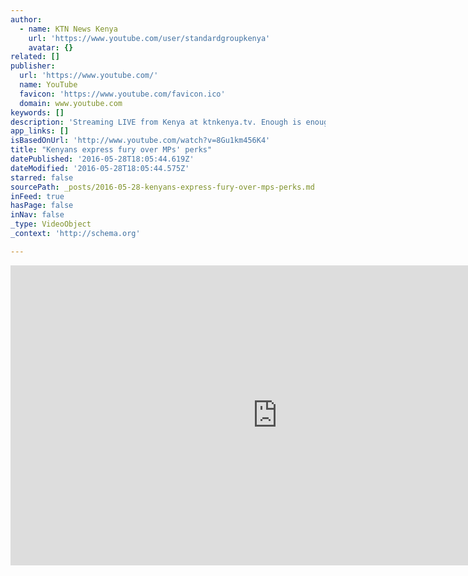 ```yaml
---
author:
  - name: KTN News Kenya
    url: 'https://www.youtube.com/user/standardgroupkenya'
    avatar: {}
related: []
publisher:
  url: 'https://www.youtube.com/'
  name: YouTube
  favicon: 'https://www.youtube.com/favicon.ico'
  domain: www.youtube.com
keywords: []
description: 'Streaming LIVE from Kenya at ktnkenya.tv. Enough is enough- this is the message that a cross section of Kenyans are sending to members of parliament. Bunge La Wananchi, Kenyans on twitter and other lobby groups held peaceful protests after mps awarded themselves a hefty 2.1 billion shillings as a sendoff package.'
app_links: []
isBasedOnUrl: 'http://www.youtube.com/watch?v=8Gu1km456K4'
title: "Kenyans express fury over MPs' perks"
datePublished: '2016-05-28T18:05:44.619Z'
dateModified: '2016-05-28T18:05:44.575Z'
starred: false
sourcePath: _posts/2016-05-28-kenyans-express-fury-over-mps-perks.md
inFeed: true
hasPage: false
inNav: false
_type: VideoObject
_context: 'http://schema.org'

---
```

<iframe src="http://cdn.embedly.com/widgets/media.html?src=https%3A%2F%2Fwww.youtube.com%2Fembed%2F8Gu1km456K4%3Ffeature%3Doembed&amp;url=http%3A%2F%2Fwww.youtube.com%2Fwatch%3Fv%3D8Gu1km456K4&amp;image=https%3A%2F%2Fi.ytimg.com%2Fvi%2F8Gu1km456K4%2Fhqdefault.jpg&amp;key=b7d04c9b404c499eba89ee7072e1c4f7&amp;type=text%2Fhtml&amp;schema=youtube" width="854" height="480" scrolling="no" frameborder="0" allowfullscreen="" style=""></iframe>